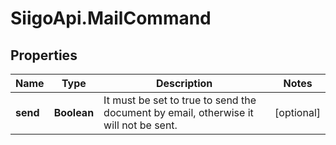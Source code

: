 # SiigoApi.MailCommand

## Properties

Name | Type | Description | Notes
------------ | ------------- | ------------- | -------------
**send** | **Boolean** | It must be set to true to send the document by email, otherwise it will not be sent. | [optional] 


